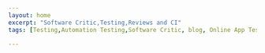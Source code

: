 ```yaml
---
layout: home
excerpt: "Software Critic,Testing,Reviews and CI"
tags: [Testing,Automation Testing,Software Critic, blog, Online App Testing,Irfan Ahmad,continuous Integration,Open Source]

---
```

